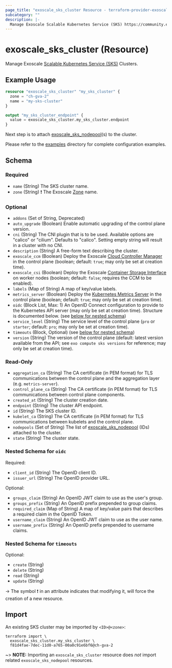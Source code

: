 ```yaml
---
page_title: "exoscale_sks_cluster Resource - terraform-provider-exoscale"
subcategory: ""
description: |-
  Manage Exoscale Scalable Kubernetes Service (SKS) https://community.exoscale.com/documentation/sks/ Clusters.
---
```


# exoscale_sks_cluster (Resource)

Manage Exoscale [Scalable Kubernetes Service (SKS)](https://community.exoscale.com/documentation/sks/) Clusters.

## Example Usage

```terraform
resource "exoscale_sks_cluster" "my_sks_cluster" {
  zone = "ch-gva-2"
  name = "my-sks-cluster"
}

output "my_sks_cluster_endpoint" {
  value = exoscale_sks_cluster.my_sks_cluster.endpoint
}
```

Next step is to attach [exoscale_sks_nodepool](./sks_nodepool.md)(s) to the cluster.

Please refer to the [examples](https://github.com/exoscale/terraform-provider-exoscale/tree/master/examples/)
directory for complete configuration examples.

<!-- schema generated by tfplugindocs -->
## Schema

### Required

- `name` (String) The SKS cluster name.
- `zone` (String) ❗ The Exoscale [Zone](https://www.exoscale.com/datacenters/) name.

### Optional

- `addons` (Set of String, Deprecated)
- `auto_upgrade` (Boolean) Enable automatic upgrading of the control plane version.
- `cni` (String) The CNI plugin that is to be used. Available options are "calico" or "cilium". Defaults to "calico". Setting empty string will result in a cluster with no CNI.
- `description` (String) A free-form text describing the cluster.
- `exoscale_ccm` (Boolean) Deploy the Exoscale [Cloud Controller Manager](https://github.com/exoscale/exoscale-cloud-controller-manager/) in the control plane (boolean; default: `true`; may only be set at creation time).
- `exoscale_csi` (Boolean) Deploy the Exoscale [Container Storage Interface](https://github.com/exoscale/exoscale-csi-driver/) on worker nodes (boolean; default: `false`; requires the CCM to be enabled).
- `labels` (Map of String) A map of key/value labels.
- `metrics_server` (Boolean) Deploy the [Kubernetes Metrics Server](https://github.com/kubernetes-sigs/metrics-server/) in the control plane (boolean; default: `true`; may only be set at creation time).
- `oidc` (Block List, Max: 1) An OpenID Connect configuration to provide to the Kubernetes API server (may only be set at creation time). Structure is documented below. (see [below for nested schema](#nestedblock--oidc))
- `service_level` (String) The service level of the control plane (`pro` or `starter`; default: `pro`; may only be set at creation time).
- `timeouts` (Block, Optional) (see [below for nested schema](#nestedblock--timeouts))
- `version` (String) The version of the control plane (default: latest version available from the API; see `exo compute sks versions` for reference; may only be set at creation time).

### Read-Only

- `aggregation_ca` (String) The CA certificate (in PEM format) for TLS communications between the control plane and the aggregation layer (e.g. `metrics-server`).
- `control_plane_ca` (String) The CA certificate (in PEM format) for TLS communications between control plane components.
- `created_at` (String) The cluster creation date.
- `endpoint` (String) The cluster API endpoint.
- `id` (String) The SKS cluster ID.
- `kubelet_ca` (String) The CA certificate (in PEM format) for TLS communications between kubelets and the control plane.
- `nodepools` (Set of String) The list of [exoscale_sks_nodepool](./sks_nodepool.md) (IDs) attached to the cluster.
- `state` (String) The cluster state.

<a id="nestedblock--oidc"></a>
### Nested Schema for `oidc`

Required:

- `client_id` (String) The OpenID client ID.
- `issuer_url` (String) The OpenID provider URL.

Optional:

- `groups_claim` (String) An OpenID JWT claim to use as the user's group.
- `groups_prefix` (String) An OpenID prefix prepended to group claims.
- `required_claim` (Map of String) A map of key/value pairs that describes a required claim in the OpenID Token.
- `username_claim` (String) An OpenID JWT claim to use as the user name.
- `username_prefix` (String) An OpenID prefix prepended to username claims.


<a id="nestedblock--timeouts"></a>
### Nested Schema for `timeouts`

Optional:

- `create` (String)
- `delete` (String)
- `read` (String)
- `update` (String)

-> The symbol ❗ in an attribute indicates that modifying it, will force the creation of a new resource.

## Import

An existing SKS cluster may be imported by `<ID>@<zone>`:

```shell
terraform import \
  exoscale_sks_cluster.my_sks_cluster \
  f81d4fae-7dec-11d0-a765-00a0c91e6bf6@ch-gva-2
```

~> **NOTE:** Importing an `exoscale_sks_cluster` resource does _not_ import related `exoscale_sks_nodepool` resources.
